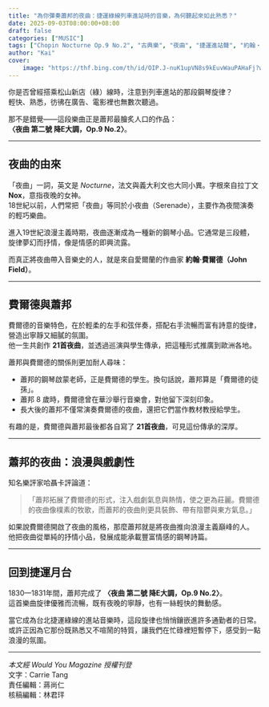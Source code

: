 ```yaml
---
title: "為你彈奏蕭邦的夜曲：捷運綠線列車進站時的音樂，為何聽起來如此熟悉？"
date: 2025-09-03T08:00:00+08:00
draft: false
categories: ["MUSIC"]
tags: ["Chopin Nocturne Op.9 No.2", "古典樂", "夜曲", "捷運進站聲", "約翰‧費爾德", "蕭邦"]
author: "Kai"
cover:
    image: "https://thf.bing.com/th/id/OIP.J-nuK1upVN8s9kEuvWauPAHaFj?w=251&h=184&c=7&r=0&o=5&cb=thfc1&dpr=2&pid=1.7"
---
```


你是否曾經搭乘松山新店（綠）線時，注意到列車進站的那段鋼琴旋律？  
輕快、熟悉，彷彿在廣告、電影裡也無數次聽過。  

那不是錯覺——這段樂曲正是蕭邦最膾炙人口的作品：  
**〈夜曲 第二號 降E大調，Op.9 No.2〉**。  

---

## 夜曲的由來

「夜曲」一詞，英文是 *Nocturne*，法文與義大利文也大同小異。字根來自拉丁文 **Nox**，意指夜晚的女神。  
18世紀以前，人們常把「夜曲」等同於小夜曲（Serenade），主要作為夜間演奏的輕巧樂曲。  

進入19世紀浪漫主義時期，夜曲逐漸成為一種新的鋼琴小品。它通常是三段體，旋律夢幻而抒情，像是情感的即興流露。  

而真正將夜曲帶入音樂史的人，就是來自愛爾蘭的作曲家 **約翰‧費爾德（John Field）**。  

---

## 費爾德與蕭邦

費爾德的音樂特色，在於輕柔的左手和弦伴奏，搭配右手流暢而富有詩意的旋律，營造出寧靜又細膩的氛圍。  
他一生共創作 **21首夜曲**，並透過巡演與學生傳承，把這種形式推廣到歐洲各地。  

蕭邦與費爾德的關係則更加耐人尋味：  
- 蕭邦的鋼琴啟蒙老師，正是費爾德的學生。換句話說，蕭邦算是「費爾德的徒孫」。  
- 蕭邦 8 歲時，費爾德曾在華沙舉行音樂會，對他留下深刻印象。  
- 長大後的蕭邦不僅常演奏費爾德的夜曲，還把它們當作教材教授給學生。  

有趣的是，費爾德與蕭邦最後都各自寫了 **21首夜曲**，可見這份傳承的深厚。  

---

## 蕭邦的夜曲：浪漫與戲劇性

知名樂評家哈聶卡評論道：  
> 「蕭邦拓展了費爾德的形式，注入戲劇氣息與熱情，使之更為莊麗。費爾德的夜曲像樸素的牧歌，而蕭邦的夜曲則更具裝飾、帶有陰鬱與東方氣息。」  

如果說費爾德開啟了夜曲的風格，那麼蕭邦就是將夜曲推向浪漫主義巔峰的人。  
他把夜曲從單純的抒情小品，發展成能承載豐富情感的鋼琴詩篇。  

---

## 回到捷運月台

1830—1831年間，蕭邦完成了 **〈夜曲 第二號 降E大調，Op.9 No.2〉**。  
這首樂曲旋律優雅而流暢，既有夜晚的寧靜，也有一絲輕快的舞動感。  

當它成為台北捷運綠線的進站音樂時，這段旋律也悄悄鑲嵌進許多通勤者的日常。  
或許正因為它那份既熟悉又不喧鬧的特質，讓我們在忙碌裡短暫停下，感受到一點浪漫的氛圍。  

---

*本文經 Would You Magazine 授權刊登*  
文字：Carrie Tang  
責任編輯：蔣尚仁  
核稿編輯：林君玶